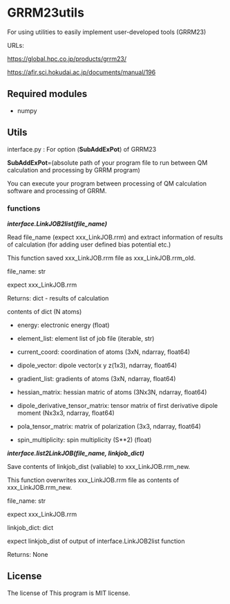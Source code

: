 # GRRM23utils
For using utilities to easily implement user-developed tools (GRRM23)

URLs:

https://global.hpc.co.jp/products/grrm23/

https://afir.sci.hokudai.ac.jp/documents/manual/196


## Required modules
- numpy

## Utils
interface.py : For option (**SubAddExPot**) of GRRM23 

**SubAddExPot**=(absolute path of your program file to run between QM calculation and processing by GRRM program)

You can execute your program between processing of QM calculation software and processing of GRRM. 


### functions
**_interface.LinkJOB2list(file_name)_**

Read file_name (expect xxx_LinkJOB.rrm) and extract information of results of calculation (for adding user defined bias potential etc.)

This function saved xxx_LinkJOB.rrm file as xxx_LinkJOB.rrm_old.

file_name: str

expect xxx_LinkJOB.rrm

Returns: dict - results of calculation 

contents of dict (N atoms)

 - energy: electronic energy (float) 

 - element_list: element list of job file (iterable, str)  
 
 - current_coord:  coordination of atoms (3xN, ndarray, float64)  
 
 - dipole_vector: dipole vector(x y z(1x3), ndarray, float64) 
 
 - gradient_list: gradients of atoms (3xN, ndarray, float64)  
 
 - hessian_matrix: hessian matric of atoms (3Nx3N, ndarray, float64)
 
 - dipole_derivative_tensor_matrix: tensor matrix of first derivative dipole moment (Nx3x3, ndarray, float64)
 
 - pola_tensor_matrix: matrix of polarization (3x3, ndarray, float64)
 
 - spin_multiplicity: spin multiplicity (S**2) (float) 


**_interface.list2LinkJOB(file_name, linkjob_dict)_**

Save contents of linkjob_dist (valiable) to xxx_LinkJOB.rrm_new.

This function overwrites xxx_LinkJOB.rrm file as contents of xxx_LinkJOB.rrm_new.

file_name: str

  expect xxx_LinkJOB.rrm

linkjob_dict: dict

  expect linkjob_dist of output of interface.LinkJOB2list function

Returns: None

  
## License

The license of This program is MIT license.


